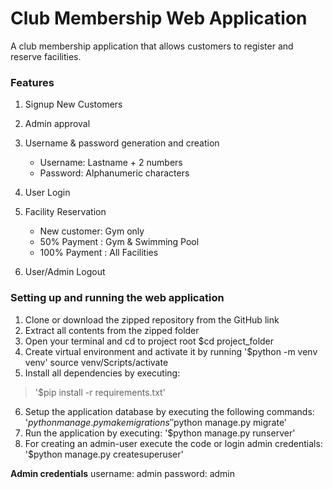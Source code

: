 # Club Membership Web Application

A club membership application that allows customers to register and reserve facilities. 


### Features

1. Signup New Customers
2. Admin approval
3. Username & password generation and creation
   - Username: Lastname + 2 numbers
   - Password: Alphanumeric characters

4. User Login
5. Facility Reservation
   - New customer: Gym only
   - 50% Payment : Gym & Swimming Pool
   - 100% Payment : All Facilities
6. User/Admin Logout

### Setting up and running the web application

1.	Clone or download the zipped repository from the GitHub link
2.	Extract all contents from the zipped folder
3.	Open your terminal and cd to project root $cd project_folder
4.	Create virtual environment and activate it by running
   	'$python -m venv venv'
source venv/Scripts/activate
5.	Install all dependencies by executing:  
>'$pip install -r requirements.txt'
6.	Setup the application database by executing the following commands:
'$python manage.py makemigrations'
'$python manage.py migrate'
9.	Run the application by executing: 
'$python manage.py runserver'
10.	For creating an admin-user execute the code or login admin credentials: 
'$python manage.py createsuperuser'

**Admin credentials**
username: admin
password: admin 
